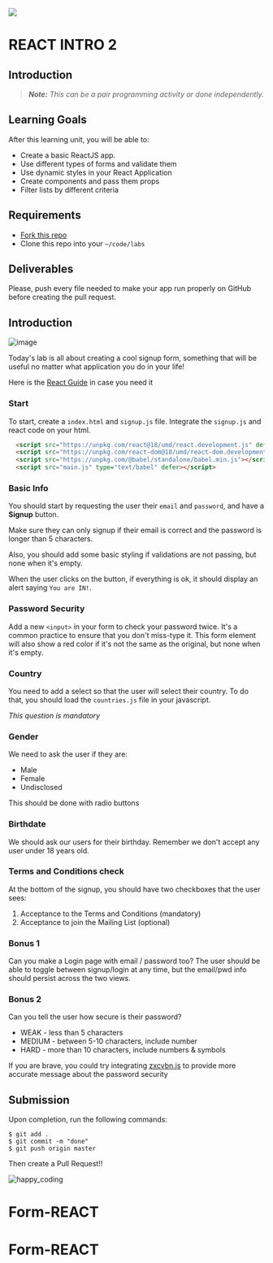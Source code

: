 ![](https://user-images.githubusercontent.com/970858/63474771-d6734700-c469-11e9-83bb-9429da563909.png)

# REACT INTRO 2

## Introduction

> ***Note:*** _This can be a pair programming activity or done independently._

## Learning Goals

After this learning unit, you will be able to:

- Create a basic ReactJS app.
- Use different types of forms and validate them
- Use dynamic styles in your React Application
- Create components and pass them props
- Filter lists by different criteria

## Requirements

- [Fork this repo](https://guides.github.com/activities/forking/)
- Clone this repo into your `~/code/labs`

## Deliverables

Please, push every file needed to make your app run properly on GitHub before creating the pull request.

## Introduction

![image](https://user-images.githubusercontent.com/77406815/229503677-06f6ccbb-ca7a-4bf9-b15c-b4f861080304.png)

Today's lab is all about creating a cool signup form, something that will be useful no matter what application you do in your life!

Here is the [React Guide](https://reactjs.org/docs/getting-started.html) in case you need it

### Start

To start, create a `index.html` and `signup.js` file. Integrate the `signup.js` and react code on your html.

```html
  <script src="https://unpkg.com/react@18/umd/react.development.js" defer crossorigin></script>
  <script src="https://unpkg.com/react-dom@18/umd/react-dom.development.js" defer crossorigin></script>
  <script src="https://unpkg.com/@babel/standalone/babel.min.js"></script>
  <script src="main.js" type="text/babel" defer></script>
```

### Basic Info

You should start by requesting the user their `email` and `password`, and have a **Signup** button.

Make sure they can only signup if their email is correct and the password is longer than 5 characters.

Also, you should add some basic styling if validations are not passing, but none when it's empty.

When the user clicks on the button, if everything is ok, it should display an alert saying `You are IN!`.

### Password Security

Add a new `<input>` in your form to check your password twice. It's a common practice to ensure that you don't miss-type it. This form element will also show a red color if it's not the same as the original, but none when it's empty.

### Country

You need to add a select so that the user will select their country. To do that, you should load the `countries.js` file in your javascript.

*This question is mandatory*

### Gender

We need to ask the user if they are:
* Male
* Female
* Undisclosed

This should be done with radio buttons

### Birthdate

We should ask our users for their birthday. Remember we don't accept any user under 18 years old.

### Terms and Conditions check

At the bottom of the signup, you should have two checkboxes that the user sees:

1. Acceptance to the Terms and Conditions (mandatory)
2. Acceptance to join the Mailing List (optional)

### Bonus 1

Can you make a Login page with email / password too? The user should be able to toggle between signup/login at any time, but the email/pwd info should persist across the two views.

### Bonus 2

Can you tell the user how secure is their password?

- WEAK - less than 5 characters
- MEDIUM - between 5-10 characters, include number
- HARD - more than 10 characters, include numbers & symbols

If you are brave, you could try integrating [zxcvbn.js](https://github.com/dropbox/zxcvbn) to provide more accurate message about the password security

## Submission

Upon completion, run the following commands:

```
$ git add .
$ git commit -m "done"
$ git push origin master
```

Then create a Pull Request!!


![happy_coding](https://user-images.githubusercontent.com/970858/63899010-c23fc480-c9ea-11e9-84a2-542907e42362.png)
# Form-REACT
# Form-REACT
